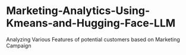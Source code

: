 # Marketing-Analytics-Using-Kmeans-and-Hugging-Face-LLM
Analyzing Various Features of potential customers based on Marketing Campaign 
